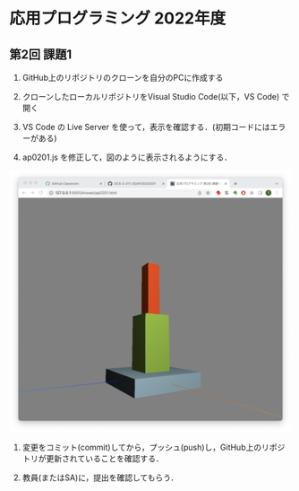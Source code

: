 # 応用プログラミング 2022年度
## 第2回 課題1

1. GitHub上のリポジトリのクローンを自分のPCに作成する

1. クローンしたローカルリポジトリをVisual Studio Code(以下，VS Code) で開く

1. VS Code の Live Server を使って，表示を確認する．(初期コードにはエラーがある)

1. ap0201.js を修正して，図のように表示されるようにする．

![3D Graphics](ap20220201a.png)

1. 変更をコミット(commit)してから，プッシュ(push)し，GitHub上のリポジトリが更新されていることを確認する．

1. 教員(またはSA)に，提出を確認してもらう．
